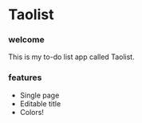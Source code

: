 # Taolist

### welcome 
This is my to-do list app called Taolist.  


### features
- Single page
- Editable title
- Colors! 
